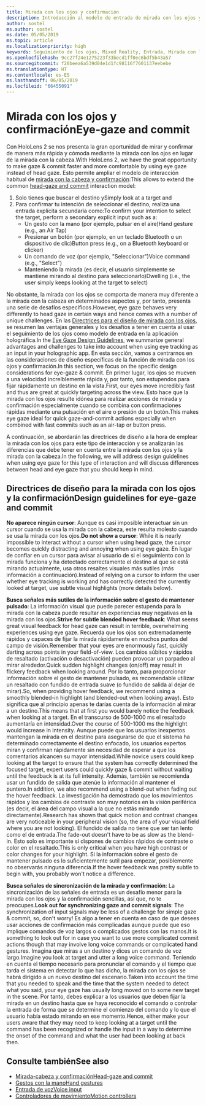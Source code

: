 ```yaml
---
title: Mirada con los ojos y confirmación
description: Introducción al modelo de entrada de mirada con los ojos y confirmación
author: sostel
ms.author: sostel
ms.date: 05/05/2019
ms.topic: article
ms.localizationpriority: high
keywords: Seguimiento de los ojos, Mixed Reality, Entrada, Mirada con los ojos, Enfoque con los ojos, HoloLens 2, Selección basada en la mirada con los ojos
ms.openlocfilehash: 9cc27f24e1275223f33becd1ff0ec6bdf5b43a57
ms.sourcegitcommit: f20beea6a539d04e1d1fc98116f7601137eebebe
ms.translationtype: HT
ms.contentlocale: es-ES
ms.lasthandoff: 06/05/2019
ms.locfileid: "66455091"
---
```

# <a name="eye-gaze-and-commit"></a><span data-ttu-id="fad9b-104">Mirada con los ojos y confirmación</span><span class="sxs-lookup"><span data-stu-id="fad9b-104">Eye-gaze and commit</span></span>
<span data-ttu-id="fad9b-105">Con HoloLens 2 se nos presenta la gran oportunidad de mirar y confirmar de manera más rápida y cómoda mediante la mirada con los ojos en lugar de la mirada con la cabeza.</span><span class="sxs-lookup"><span data-stu-id="fad9b-105">With HoloLens 2, we have the great opportunity to make gaze & commit faster and more comfortable by using eye gaze instead of head gaze.</span></span> <span data-ttu-id="fad9b-106">Esto permite ampliar el modelo de interacción habitual de [mirada con la cabeza y confirmación](gaze-and-commit.md):</span><span class="sxs-lookup"><span data-stu-id="fad9b-106">This allows to extend the common [head-gaze and commit](gaze-and-commit.md) interaction model:</span></span> 
1. <span data-ttu-id="fad9b-107">Solo tienes que buscar el destino y</span><span class="sxs-lookup"><span data-stu-id="fad9b-107">Simply look at a target and</span></span> 
2. <span data-ttu-id="fad9b-108">Para confirmar tu intención de seleccionar el destino, realiza una entrada explícita secundaria como:</span><span class="sxs-lookup"><span data-stu-id="fad9b-108">To confirm your intention to select the target, perform a secondary explicit input such as a:</span></span>  
   - <span data-ttu-id="fad9b-109">Un gesto con la mano (por ejemplo, pulsar en el aire)</span><span class="sxs-lookup"><span data-stu-id="fad9b-109">Hand gesture (e.g., an Air Tap)</span></span>
   - <span data-ttu-id="fad9b-110">Presionar un botón (por ejemplo, en un teclado Bluetooth o un dispositivo de clic)</span><span class="sxs-lookup"><span data-stu-id="fad9b-110">Button press (e.g., on a Bluetooth keyboard or clicker)</span></span>
   - <span data-ttu-id="fad9b-111">Un comando de voz (por ejemplo, "Seleccionar")</span><span class="sxs-lookup"><span data-stu-id="fad9b-111">Voice command (e.g., "Select")</span></span>
   - <span data-ttu-id="fad9b-112">Manteniendo la mirada (es decir, el usuario simplemente se mantiene mirando al destino para seleccionarlo)</span><span class="sxs-lookup"><span data-stu-id="fad9b-112">Dwelling (i.e., the user simply keeps looking at the target to select)</span></span>

<span data-ttu-id="fad9b-113">No obstante, la mirada con los ojos se comporta de manera muy diferente a la mirada con la cabeza en determinados aspectos y, por tanto, presenta una serie de desafíos específicos.</span><span class="sxs-lookup"><span data-stu-id="fad9b-113">However, eye gaze behaves very differently to head gaze in certain ways and hence comes with a number of unique challenges.</span></span> <span data-ttu-id="fad9b-114">En las [Directrices para el diseño de mirada con los ojos](eye-tracking.md), se resumen las ventajas generales y los desafíos a tener en cuenta al usar el seguimiento de los ojos como modelo de entrada en la aplicación holográfica.</span><span class="sxs-lookup"><span data-stu-id="fad9b-114">In the [Eye Gaze Design Guidelines](eye-tracking.md), we summarize general advantages and challenges to take into account when using eye tracking as an input in your holographic app.</span></span> <span data-ttu-id="fad9b-115">En esta sección, vamos a centrarnos en las consideraciones de diseño específicas de la función de mirada con los ojos y confirmación.</span><span class="sxs-lookup"><span data-stu-id="fad9b-115">In this section, we focus on the specific design considerations for eye-gaze & commit.</span></span>
<span data-ttu-id="fad9b-116">En primer lugar, los ojos se mueven a una velocidad increíblemente rápida y, por tanto, son estupendos para fijar rápidamente un destino en la vista.</span><span class="sxs-lookup"><span data-stu-id="fad9b-116">First, our eyes move incredibly fast and thus are great at quickly targeting across the view.</span></span> <span data-ttu-id="fad9b-117">Esto hace que la mirada con los ojos resulte idónea para realizar acciones de mirada y confirmación especialmente cuando se combina con confirmaciones rápidas mediante una pulsación en el aire o presión de un botón.</span><span class="sxs-lookup"><span data-stu-id="fad9b-117">This makes eye gaze ideal for quick gaze-and-commit actions especially when combined with fast commits such as an air-tap or button press.</span></span>
   
<span data-ttu-id="fad9b-118">A continuación, se abordarán las directrices de diseño a la hora de emplear la mirada con los ojos para este tipo de interacción y se analizarán las diferencias que debe tener en cuenta entre la mirada con los ojos y la mirada con la cabeza.</span><span class="sxs-lookup"><span data-stu-id="fad9b-118">In the following, we will address design guidelines when using eye gaze for this type of interaction and will discuss differences between head and eye gaze that you should keep in mind.</span></span>

## <a name="design-guidelines-for-eye-gaze-and-commit"></a><span data-ttu-id="fad9b-119">Directrices de diseño para la mirada con los ojos y la confirmación</span><span class="sxs-lookup"><span data-stu-id="fad9b-119">Design guidelines for eye-gaze and commit</span></span>

<span data-ttu-id="fad9b-120">**No aparece ningún cursor**: Aunque es casi imposible interactuar sin un cursor cuando se usa la mirada con la cabeza, este resulta molesto cuando se usa la mirada con los ojos.</span><span class="sxs-lookup"><span data-stu-id="fad9b-120">**Do not show a cursor**: While it is nearly impossible to interact without a cursor when using head gaze, the cursor becomes quickly distracting and annoying when using eye gaze.</span></span> <span data-ttu-id="fad9b-121">En lugar de confiar en un cursor para avisar al usuario de si el seguimiento con la mirada funciona y ha detectado correctamente el destino al que se está mirando actualmente, usa otros resaltes visuales más sutiles (más información a continuación).</span><span class="sxs-lookup"><span data-stu-id="fad9b-121">Instead of relying on a cursor to inform the user whether eye tracking is working and has correctly detected the currently looked at target, use subtle visual highlights (more details below).</span></span>

<span data-ttu-id="fad9b-122">**Busca señales más sutiles de la información sobre el gesto de mantener pulsado**: La información visual que puede parecer estupenda para la mirada con la cabeza puede resultar en experiencias muy negativas en la mirada con los ojos.</span><span class="sxs-lookup"><span data-stu-id="fad9b-122">**Strive for subtle blended hover feedback**: What seems great visual feedback for head gaze can result in terrible, overwhelming experiences using eye gaze.</span></span> <span data-ttu-id="fad9b-123">Recuerda que los ojos son extremadamente rápidos y capaces de fijar la mirada rápidamente en muchos puntos del campo de visión.</span><span class="sxs-lookup"><span data-stu-id="fad9b-123">Remember that your eyes are enormously fast, quickly darting across points in your field-of-view.</span></span> <span data-ttu-id="fad9b-124">Los cambios súbitos y rápidos de resaltado (activación o desactivación) pueden provocar un parpadeo al mirar alrededor.</span><span class="sxs-lookup"><span data-stu-id="fad9b-124">Quick sudden highlight changes (on/off) may result in flickery feedback when looking around.</span></span> <span data-ttu-id="fad9b-125">Por lo tanto, para proporcionar información sobre el gesto de mantener pulsado, es recomendable utilizar un resaltado con fundido de entrada suave (o fundido de salida al dejar de mirar).</span><span class="sxs-lookup"><span data-stu-id="fad9b-125">So, when providing hover feedback, we recommend using a smoothly blended-in highlight (and blended-out when looking away).</span></span> <span data-ttu-id="fad9b-126">Esto significa que al principio apenas te darías cuenta de la información al mirar a un destino.</span><span class="sxs-lookup"><span data-stu-id="fad9b-126">This means that at first you would barely notice the feedback when looking at a target.</span></span> <span data-ttu-id="fad9b-127">En el transcurso de 500-1000 ms el resaltado aumentaría en intensidad.</span><span class="sxs-lookup"><span data-stu-id="fad9b-127">Over the course of 500-1000 ms the highlight would increase in intensity.</span></span> <span data-ttu-id="fad9b-128">Aunque puede que los usuarios inexpertos mantengan la mirada en el destino para asegurarse de que el sistema ha determinado correctamente el destino enfocado, los usuarios expertos miran y confirman rápidamente sin necesidad de esperar a que los comentarios alcancen su mayor intensidad.</span><span class="sxs-lookup"><span data-stu-id="fad9b-128">While novice users could keep looking at the target to ensure that the system has correctly determined the focused target, expert users could quickly gaze & commit without waiting until the feedback is at its full intensity.</span></span> <span data-ttu-id="fad9b-129">Además, también se recomienda usar un fundido de salida que atenúe la información al mantener el puntero.</span><span class="sxs-lookup"><span data-stu-id="fad9b-129">In addition, we also recommend using a blend-out when fading out the hover feedback.</span></span> <span data-ttu-id="fad9b-130">La investigación ha demostrado que los movimientos rápidos y los cambios de contraste son muy notorios en la visión periférica (es decir, el área del campo visual a la que no estás mirando directamente).</span><span class="sxs-lookup"><span data-stu-id="fad9b-130">Research has shown that quick motion and contrast changes are very noticeable in your peripheral vision (so, the area of your visual field where you are not looking).</span></span> <span data-ttu-id="fad9b-131">El fundido de salida no tiene que ser tan lento como el de entrada.</span><span class="sxs-lookup"><span data-stu-id="fad9b-131">The fade-out doesn't have to be as slow as the blend-in.</span></span> <span data-ttu-id="fad9b-132">Esto solo es importante si dispones de cambios rápidos de contraste o color en el resaltado.</span><span class="sxs-lookup"><span data-stu-id="fad9b-132">This is only critical when you have high contrast or color changes for your highlight.</span></span> <span data-ttu-id="fad9b-133">Si la información sobre el gesto de mantener pulsado es lo suficientemente sutil para empezar, posiblemente no observarás ninguna diferencia.</span><span class="sxs-lookup"><span data-stu-id="fad9b-133">If the hover feedback was pretty subtle to begin with, you probably won't notice a difference.</span></span>

<span data-ttu-id="fad9b-134">**Busca señales de sincronización de la mirada y confirmación**: La sincronización de las señales de entrada es un desafío menor para la mirada con los ojos y la confirmación sencillas, así que, no te preocupes.</span><span class="sxs-lookup"><span data-stu-id="fad9b-134">**Look out for synchronizing gaze and commit signals**: The synchronization of input signals may be less of a challenge for simple gaze & commit, so, don't worry!</span></span> <span data-ttu-id="fad9b-135">Es algo a tener en cuenta en caso de que desees usar acciones de confirmación más complicadas aunque puede que eso implique comandos de voz largos o complicados gestos con las manos.</span><span class="sxs-lookup"><span data-stu-id="fad9b-135">It is something to look out for in case you want to use more complicated commit actions though that may involve long voice commands or complicated hand gestures.</span></span> <span data-ttu-id="fad9b-136">Imagina que miras a un destino y dices un comando de voz largo.</span><span class="sxs-lookup"><span data-stu-id="fad9b-136">Imagine you look at target and utter a long voice command.</span></span> <span data-ttu-id="fad9b-137">Teniendo en cuenta el tiempo necesario para pronunciar el comando y el tiempo que tarda el sistema en detectar lo que has dicho, la mirada con los ojos se habrá dirigido a un nuevo destino del escenario.</span><span class="sxs-lookup"><span data-stu-id="fad9b-137">Taken into account the time that you needed to speak and the time that the system needed to detect what you said, your eye gaze has usually long moved on to some new target in the scene.</span></span> <span data-ttu-id="fad9b-138">Por tanto, debes explicar a los usuarios que deben fijar la mirada en un destino hasta que se haya reconocido el comando o controlar la entrada de forma que se determine el comienzo del comando y lo que el usuario había estado mirando en ese momento.</span><span class="sxs-lookup"><span data-stu-id="fad9b-138">Hence, either make your users aware that they may need to keep looking at a target until the command has been recognized or handle the input in a way to determine the onset of the command and what the user had been looking at back then.</span></span>

## <a name="see-also"></a><span data-ttu-id="fad9b-139">Consulte también</span><span class="sxs-lookup"><span data-stu-id="fad9b-139">See also</span></span>
* [<span data-ttu-id="fad9b-140">Mirada-cabeza y confirmación</span><span class="sxs-lookup"><span data-stu-id="fad9b-140">Head-gaze and commit</span></span>](gaze-and-commit.md)
* [<span data-ttu-id="fad9b-141">Gestos con la mano</span><span class="sxs-lookup"><span data-stu-id="fad9b-141">Hand gestures</span></span>](gestures.md)
* [<span data-ttu-id="fad9b-142">Entrada de voz</span><span class="sxs-lookup"><span data-stu-id="fad9b-142">Voice input</span></span>](voice-design.md)
* [<span data-ttu-id="fad9b-143">Controladores de movimiento</span><span class="sxs-lookup"><span data-stu-id="fad9b-143">Motion controllers</span></span>](motion-controllers.md)
